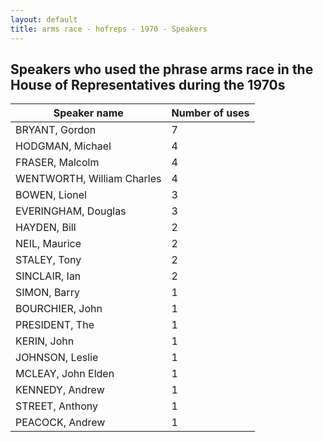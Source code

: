 ```yaml
---
layout: default
title: arms race - hofreps - 1970 - Speakers
---
```

## Speakers who used the phrase **arms race** in the House of Representatives during the 1970s

| Speaker name | Number of uses |
|--------------|----------------|
|BRYANT, Gordon|7|
|HODGMAN, Michael|4|
|FRASER, Malcolm|4|
|WENTWORTH, William Charles|4|
|BOWEN, Lionel|3|
|EVERINGHAM, Douglas|3|
|HAYDEN, Bill|2|
|NEIL, Maurice|2|
|STALEY, Tony|2|
|SINCLAIR, Ian|2|
|SIMON, Barry|1|
|BOURCHIER, John|1|
|PRESIDENT, The|1|
|KERIN, John|1|
|JOHNSON, Leslie|1|
|MCLEAY, John Elden|1|
|KENNEDY, Andrew|1|
|STREET, Anthony|1|
|PEACOCK, Andrew|1|
